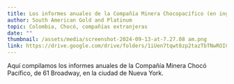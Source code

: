 ```yaml
---
title: Los informes anuales de la Compañía Minera Chocopacífico (en inglés)
author: South American Gold and Platinum
topic: Colombia, Chocó, compañías extranjeras
date: ""
thumbnail: /assets/media/screenshot-2024-09-13-at-7.27.08 am.png
link: https://drive.google.com/drive/folders/1iUen7tqwt8zp2tazTbTNwROICCH-ioDS?usp=sharing
---
```

Aquí compilamos los informes anuales de la Compañía Minera Chocó Pacífico, de 61 Broadway, en la ciudad de Nueva York.
